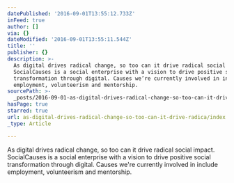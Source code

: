 ```yaml
---
datePublished: '2016-09-01T13:55:12.733Z'
inFeed: true
author: []
via: {}
dateModified: '2016-09-01T13:55:11.544Z'
title: ''
publisher: {}
description: >-
  As digital drives radical change, so too can it drive radical social impact.
  SocialCauses is a social enterprise with a vision to drive positive social
  transformation through digital. Causes we’re currently involved in include
  employment, volunteerism and mentorship.
sourcePath: >-
  _posts/2016-09-01-as-digital-drives-radical-change-so-too-can-it-drive-radica.md
hasPage: true
starred: true
url: as-digital-drives-radical-change-so-too-can-it-drive-radica/index.html
_type: Article

---
```

As digital drives radical change, so too can it drive radical social impact. SocialCauses is a social enterprise with a vision to drive positive social transformation through digital. Causes we're currently involved in include employment, volunteerism and mentorship.